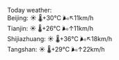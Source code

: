 Today weather:  
Beijing: ☀️   🌡️+30°C 🌬️↖11km/h  
Tianjin: ☀️   🌡️+26°C 🌬️↑11km/h  
Shijiazhuang: ☀️   🌡️+36°C 🌬️↖18km/h  
Tangshan: ☀️   🌡️+29°C 🌬️↑22km/h  
